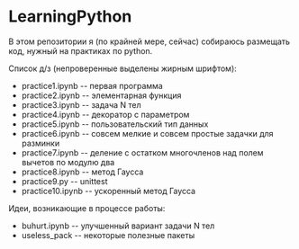# LearningPython
В этом репозитории я (по крайней мере, сейчас) собираюсь размещать код, нужный на практиках по python.

Список д/з (непроверенные выделены жирным шрифтом):
- practice1.ipynb -- первая программа
- practice2.ipynb -- элементарная функция
- practice3.ipynb -- задача N тел
- practice4.ipynb -- декоратор с параметром
- practice5.ipynb -- пользовательский тип данных
- practice6.ipynb -- совсем мелкие и совсем простые задачки для разминки
- practice7.ipynb -- деление с остатком многочленов над полем вычетов по модулю два
- practice8.ipynb -- метод Гаусса
- practice9.py -- unittest
- practice10.ipynb -- ускоренный метод Гаусса

Идеи, возникающие в процессе работы:
- buhurt.ipynb -- улучшенный вариант задачи N тел
- useless_pack -- некоторые полезные пакеты